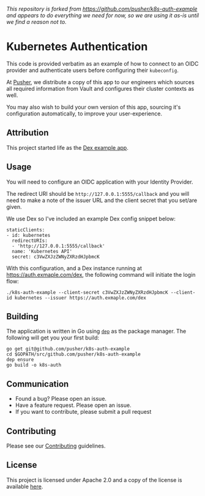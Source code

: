_This repository is forked from https://github.com/pusher/k8s-auth-example and appears to do everything we need
for now, so we are using it as-is until we find a reason not to._

# Kubernetes Authentication
This code is provided verbatim as an example of how to connect to an OIDC
provider and authenticate users before configuring their `kubeconfig`.

At [Pusher](https://pusher.com), we distribute a copy of this app to our engineers
which sources all required information from Vault and configures their cluster
contexts as well.

You may also wish to build your own version of this app, sourcing it's
configuration automatically, to improve your user-experience.

## Attribution
This project started life as the [Dex example app](https://github.com/coreos/dex/tree/master/cmd/example-app).

## Usage
You will need to configure an OIDC application with your Identity Provider.

The redirect URI should be `http://127.0.0.1:5555/callback` and you will need to
make a note of the issuer URL and the client secret that you set/are given.

We use Dex so I've included an example Dex config snippet below:
```
staticClients:
- id: kubernetes
  redirectURIs:
  - 'http://127.0.0.1:5555/callback'
  name: 'Kubernetes API'
  secret: c3VwZXJzZWNyZXRzdHJpbmcK
```

With this configuration, and a Dex instance running at https://auth.exmaple.com/dex,
the following command will initiate the login flow:
```
./k8s-auth-example --client-secret c3VwZXJzZWNyZXRzdHJpbmcK --client-id kubernetes --issuer https://auth.exmaple.com/dex
```

## Building
The application is written in Go using [`dep`](https://github.com/golang/dep)
as the package manager. The following will get you your first build:

```
go get git@github.com/pusher/k8s-auth-example
cd $GOPATH/src/github.com/pusher/k8s-auth-example
dep ensure
go build -o k8s-auth
```

## Communication

* Found a bug? Please open an issue.
* Have a feature request. Please open an issue.
* If you want to contribute, please submit a pull request

## Contributing
Please see our [Contributing](CONTRIBUTING.md) guidelines.

## License
This project is licensed under Apache 2.0 and a copy of the license is available [here](LICENSE).
